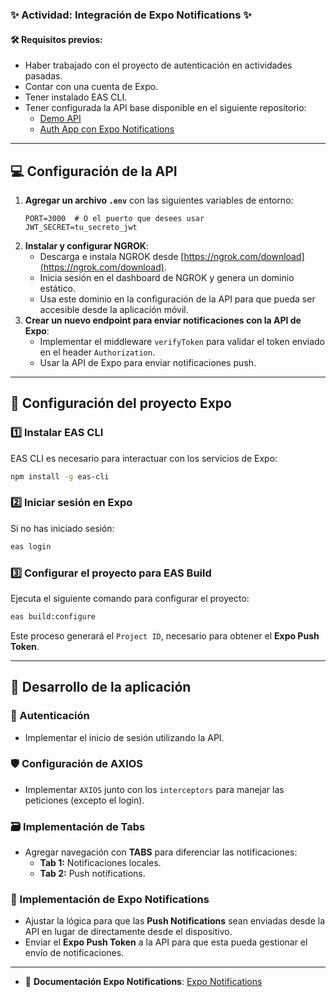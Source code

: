 ### ✨ Actividad: Integración de Expo Notifications ✨

#### 🛠️ Requisitos previos:
- Haber trabajado con el proyecto de autenticación en actividades pasadas.
- Contar con una cuenta de Expo.
- Tener instalado EAS CLI.
- Tener configurada la API base disponible en el siguiente repositorio:
  - [Demo API](https://github.com/efraindiaz/demo-api)
  - [Auth App con Expo Notifications](https://github.com/efraindiaz/auth_app_bc)

---

## 💻 Configuración de la API

1. **Agregar un archivo `.env`** con las siguientes variables de entorno:
   ```plaintext
   PORT=3000  # O el puerto que desees usar
   JWT_SECRET=tu_secreto_jwt
   ```
2. **Instalar y configurar NGROK**:
   - Descarga e instala NGROK desde [https://ngrok.com/download](https://ngrok.com/download).
   - Inicia sesión en el dashboard de NGROK y genera un dominio estático.
   - Usa este dominio en la configuración de la API para que pueda ser accesible desde la aplicación móvil.
3. **Crear un nuevo endpoint para enviar notificaciones con la API de Expo**:
   - Implementar el middleware `verifyToken` para validar el token enviado en el header `Authorization`.
   - Usar la API de Expo para enviar notificaciones push.

---

## 🌟 Configuración del proyecto Expo

### 1️⃣ Instalar EAS CLI
EAS CLI es necesario para interactuar con los servicios de Expo:
```bash
npm install -g eas-cli
```

### 2️⃣ Iniciar sesión en Expo
Si no has iniciado sesión:
```bash
eas login
```

### 3️⃣ Configurar el proyecto para EAS Build
Ejecuta el siguiente comando para configurar el proyecto:
```bash
eas build:configure
```
Este proceso generará el `Project ID`, necesario para obtener el **Expo Push Token**.

---

## 📲 Desarrollo de la aplicación

### 🔐 Autenticación
- Implementar el inicio de sesión utilizando la API.

### 🛡️ Configuración de AXIOS
- Implementar `AXIOS` junto con los `interceptors` para manejar las peticiones (excepto el login).

### 🗃 Implementación de Tabs
- Agregar navegación con **TABS** para diferenciar las notificaciones:
  - **Tab 1:** Notificaciones locales.
  - **Tab 2:** Push notifications.

### 📢 Implementación de Expo Notifications
- Ajustar la lógica para que las **Push Notifications** sean enviadas desde la API en lugar de directamente desde el dispositivo.
- Enviar el **Expo Push Token** a la API para que esta pueda gestionar el envío de notificaciones.

---

- 🔗 **Documentación Expo Notifications**: [Expo Notifications](https://docs.expo.dev/build/setup/)

